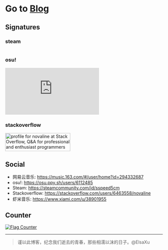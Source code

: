 # Go to [Blog](https://github.com/mrdulin/blog/issues)

## Signatures

### steam

<a href="http://steamsignature.com"><img src="https://steamsignature.com/card/0/76561198142513329.png" alt=""/></a>

### osu!

![osu](http://lemmmy.pw/osusig/sig.php?colour=hex66ccff&uname=slideshowp2&mode=3&countryrank&flagshadow&darkheader&opaqueavatar&onlineindicator=undefined&xpbar)

### stackoverflow

<a href="https://stackoverflow.com/users/6463558/novaline">
<img src="https://stackoverflow.com/users/flair/6463558.png" width="208" height="58" alt="profile for novaline at Stack Overflow, Q&amp;A for professional and enthusiast programmers" title="profile for novaline at Stack Overflow, Q&amp;A for professional and enthusiast programmers">
</a>

## Social

- 网易云音乐: https://music.163.com/#/user/home?id=294332687
- osu!: https://osu.ppy.sh/users/6112485
- Steam: https://steamcommunity.com/id/sspeed5cm
- Stackoverflow: https://stackoverflow.com/users/6463558/novaline
- 虾米音乐: https://www.xiami.com/u/38901955

## Counter

<a href="https://info.flagcounter.com/ab0j"><img src="https://s11.flagcounter.com/count2/ab0j/bg_FFFFFF/txt_000000/border_CCCCCC/columns_2/maxflags_12/viewers_0/labels_1/pageviews_1/flags_0/percent_0/" alt="Flag Counter" border="0"></a>

---

> 谨以此博客，纪念我们逝去的青春，那些相濡以沫的日子。@ElsaXu
